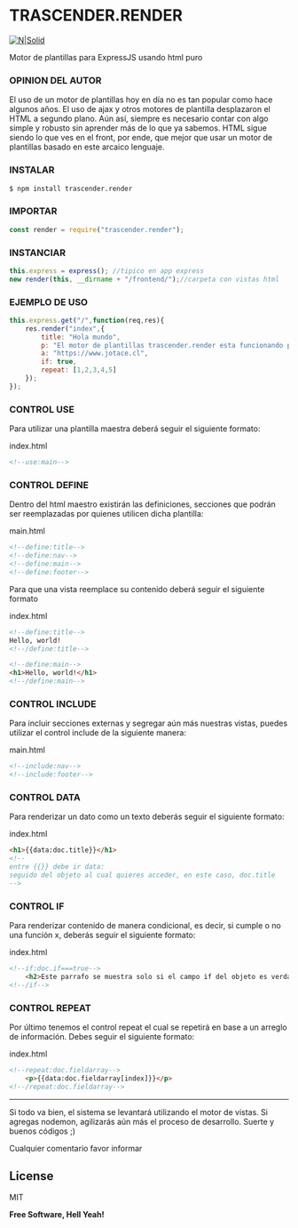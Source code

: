 # TRASCENDER.RENDER

[![N|Solid](https://www.jotace.cl/media/img/logo.png)](https://www.jotace.cl)

Motor de plantillas para ExpressJS usando html puro

### OPINION DEL AUTOR

El uso de un motor de plantillas hoy en día no es tan popular como hace algunos años. El uso de ajax y otros motores de plantilla desplazaron el HTML a segundo plano. Aún así, siempre es necesario contar con algo simple y robusto sin aprender más de lo que ya sabemos. HTML sigue siendo lo que ves en el front, por ende, que mejor que usar un motor de plantillas basado en este arcaico lenguaje.

### INSTALAR

```sh
$ npm install trascender.render
```

### IMPORTAR
```js
const render = require("trascender.render");
```

### INSTANCIAR
```js
this.express = express(); //tipico en app express
new render(this, __dirname + "/frontend/");//carpeta con vistas html
```

###  EJEMPLO DE USO
```js
this.express.get("/",function(req,res){
	res.render("index",{
		title: "Hola mundo",
		p: "El motor de plantillas trascender.render esta funcionando perfectamente",
		a: "https://www.jotace.cl",
		if: true,
		repeat: [1,2,3,4,5]
	});
});
```

### CONTROL USE
Para utilizar una plantilla maestra deberá seguir el siguiente formato:

index.html
```html
<!--use:main-->
```
### CONTROL DEFINE
Dentro del html maestro existirán las definiciones, secciones que podrán ser reemplazadas por quienes utilicen dicha plantilla:

main.html
```html
<!--define:title-->
<!--define:nav-->
<!--define:main-->
<!--define:footer-->
```
Para que una vista reemplace su contenido deberá seguir el siguiente formato

index.html
```html
<!--define:title-->
Hello, world!
<!--/define:title-->

<!--define:main-->
<h1>Hello, world!</h1>
<!--/define:main-->
```

### CONTROL INCLUDE
Para incluir secciones externas y segregar aún más nuestras vistas, puedes utilizar el control include de la siguiente manera:

main.html
```html
<!--include:nav-->
<!--include:footer-->
```

### CONTROL DATA
Para renderizar un dato como un texto deberás seguir el siguiente formato:

index.html
```html
<h1>{{data:doc.title}}</h1>
<!--
entre {{}} debe ir data: 
seguido del objeto al cual quieres acceder, en este caso, doc.title
-->
```

### CONTROL IF
Para renderizar contenido de manera condicional, es decir, si cumple o no una función x, deberás seguir el siguiente formato:

index.html
```html
<!--if:doc.if===true-->
	<h2>Este parrafo se muestra solo si el campo if del objeto es verdadero</h2>
<!--/if-->
```

### CONTROL REPEAT
Por último tenemos el control repeat el cual se repetirá en base a un arreglo de información. Debes seguir el siguiente formato:

index.html
```html
<!--repeat:doc.fieldarray-->
	<p>{{data:doc.fieldarray[index]}}</p>
<!--/repeat:doc.fieldarray-->
```

----------------------

Si todo va bien, el sistema se levantará utilizando el motor de vistas. Si agregas nodemon, agilizarás aún más el proceso de desarrollo. Suerte y buenos códigos ;)

Cualquier comentario favor informar

License
----

MIT


**Free Software, Hell Yeah!**

[//]: # (These are reference links used in the body of this note and get stripped out when the markdown processor does its job. There is no need to format nicely because it shouldn't be seen. Thanks SO - http://stackoverflow.com/questions/4823468/store-comments-in-markdown-syntax)


   [dill]: <https://github.com/joemccann/dillinger>
   [git-repo-url]: <https://github.com/joemccann/dillinger.git>
   [john gruber]: <http://daringfireball.net>
   [df1]: <http://daringfireball.net/projects/markdown/>
   [markdown-it]: <https://github.com/markdown-it/markdown-it>
   [Ace Editor]: <http://ace.ajax.org>
   [node.js]: <http://nodejs.org>
   [Twitter Bootstrap]: <http://twitter.github.com/bootstrap/>
   [jQuery]: <http://jquery.com>
   [@tjholowaychuk]: <http://twitter.com/tjholowaychuk>
   [express]: <http://expressjs.com>
   [AngularJS]: <http://angularjs.org>
   [Gulp]: <http://gulpjs.com>

   [PlDb]: <https://github.com/joemccann/dillinger/tree/master/plugins/dropbox/README.md>
   [PlGh]: <https://github.com/joemccann/dillinger/tree/master/plugins/github/README.md>
   [PlGd]: <https://github.com/joemccann/dillinger/tree/master/plugins/googledrive/README.md>
   [PlOd]: <https://github.com/joemccann/dillinger/tree/master/plugins/onedrive/README.md>
   [PlMe]: <https://github.com/joemccann/dillinger/tree/master/plugins/medium/README.md>
   [PlGa]: <https://github.com/RahulHP/dillinger/blob/master/plugins/googleanalytics/README.md>
